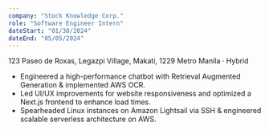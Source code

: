 ```yaml
---
company: "Stock Knowledge Corp."
role: "Software Engineer Intern"
dateStart: "01/30/2024"
dateEnd: "05/05/2024"
---
```


123 Paseo de Roxas, Legazpi Village, Makati, 1229 Metro Manila · Hybrid

- Engineered a high-performance chatbot with Retrieval Augmented Generation & implemented AWS OCR.
- Led UI/UX improvements for website responsiveness and optimized a Next.js frontend to enhance load times.
- Spearheaded Linux instances on Amazon Lightsail via SSH & engineered scalable serverless architecture on AWS.

